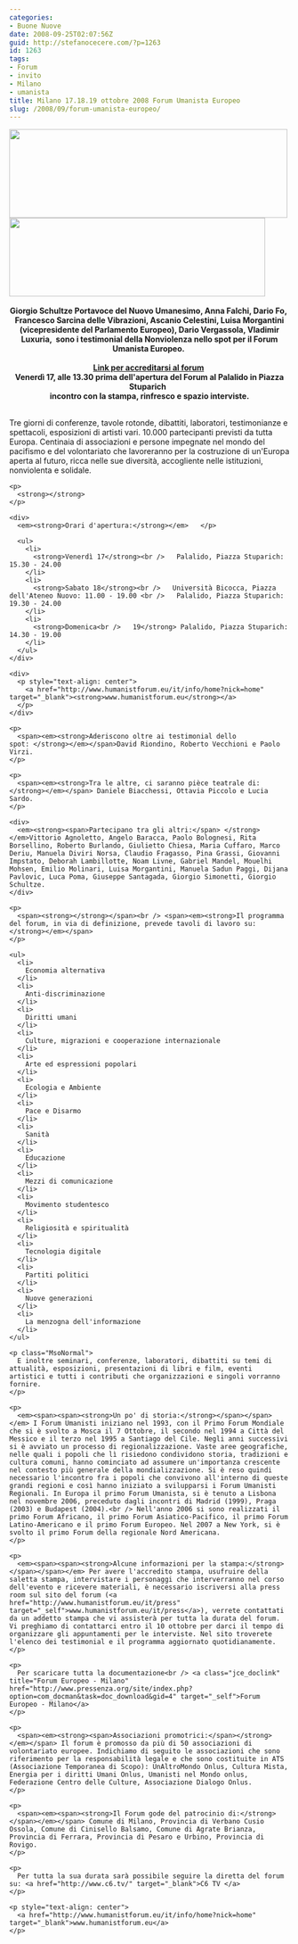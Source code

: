 ```yaml
---
categories:
- Buone Nuove
date: 2008-09-25T02:07:56Z
guid: http://stefanocecere.com/?p=1263
id: 1263
tags:
- Forum
- invito
- Milano
- umanista
title: Milano 17.18.19 ottobre 2008 Forum Umanista Europeo
slug: /2008/09/forum-umanista-europeo/
---
```


<div>
  <a href="http://www.humanistforum.eu"><img class="aligncenter size-full wp-image-1265" title="logoforum" src="http://stefanocecere.com/wp-content/uploads/sites/3/2008/09/logoforum.jpg" alt="" width="500" height="159" srcset="http://stefanocecere.com/wp-content/uploads/sites/3/2008/09/logoforum.jpg 657w, http://stefanocecere.com/wp-content/uploads/sites/3/2008/09/logoforum-300x96.jpg 300w" sizes="(max-width: 500px) 100vw, 500px" /></a>
</div>

<div>
  <img class="aligncenter size-full wp-image-1264" title="spot_2" src="http://stefanocecere.com/wp-content/uploads/sites/3/2008/09/spot_2.jpg" alt="" width="460" height="141" srcset="http://stefanocecere.com/wp-content/uploads/sites/3/2008/09/spot_2.jpg 460w, http://stefanocecere.com/wp-content/uploads/sites/3/2008/09/spot_2-300x92.jpg 300w" sizes="(max-width: 460px) 100vw, 460px" />        </p> 
  
  <div style="text-align: center">
    <strong>Giorgio Schultze Portavoce del Nuovo Umanesimo, Anna Falchi, Dario Fo, </strong><br /> <strong>Francesco Sarcina delle Vibrazioni, Ascanio Celestini, Luisa Morgantini (vicepresidente del Parlamento Europeo), Dario Vergassola, Vladimir Luxuria,  sono i testimonial della Nonviolenza nello spot per il Forum Umanista Europeo. </strong>
  </div>
  
  <div style="text-align: center">
    <strong><br /> <a href="http://www.humanistforum.eu/it/press" target="_blank">Link per accreditarsi al forum</a> <br /> </strong>
  </div>
  
  <div style="text-align: center">
    <strong>Venerdì 17, alle 13.30 prima dell'apertura del Forum </strong><strong>al Palalido in Piazza Stuparich  </strong><br /> <strong>incontro con la stampa, rinfresco e spazio interviste.</strong>
  </div>
  
  <p>
    <strong><br /> </strong>Tre giorni di conferenze, tavole rotonde, dibattiti, laboratori, testimonianze e spettacoli, esposizioni di artisti vari. 10.000 partecipanti previsti da tutta Europa. Centinaia di associazioni e persone impegnate nel mondo del pacifismo e del volontariato che lavoreranno per la costruzione di un'Europa aperta al futuro, ricca nelle sue diversità, accogliente nelle istituzioni, nonviolenta e solidale.</div> 
    
    <p>
      <strong></strong>
    </p>
    
    <div>
      <em><strong>Orari d'apertura:</strong></em>   </p> 
      
      <ul>
        <li>
          <strong>Venerdì 17</strong><br />   Palalido, Piazza Stuparich: 15.30 - 24.00    
        </li>
        <li>
          <strong>Sabato 18</strong><br />   Università Bicocca, Piazza dell'Ateneo Nuovo: 11.00 - 19.00 <br />   Palalido, Piazza Stuparich: 19.30 - 24.00
        </li>
        <li>
          <strong>Domenica<br />   19</strong> Palalido, Piazza Stuparich: 14.30 - 19.00 
        </li>
      </ul>
    </div>
    
    <div>
      <p style="text-align: center">
        <a href="http://www.humanistforum.eu/it/info/home?nick=home" target="_blank"><strong>www.humanistforum.eu</strong></a> 
      </p>
    </div>
    
    <p>
      <span><em><strong>Aderiscono oltre ai testimonial dello spot: </strong></em></span>David Riondino, Roberto Vecchioni e Paolo Virzi.
    </p>
    
    <p>
      <span><em><strong>Tra le altre, ci saranno pièce teatrale di:</strong></em></span> Daniele Biacchessi, Ottavia Piccolo e Lucia Sardo.
    </p>
    
    <div>
      <em><strong><span>Partecipano tra gli altri:</span> </strong></em>Vittorio Agnoletto, Angelo Baracca, Paolo Bolognesi, Rita Borsellino, Roberto Burlando, Giulietto Chiesa, Maria Cuffaro, Marco Deriu, Manuela Diviri Norsa, Claudio Fragasso, Pina Grassi, Giovanni Impstato, Deborah Lambillotte, Noam Livne, Gabriel Mandel, Mouelhi Mohsen, Emilio Molinari, Luisa Morgantini, Manuela Sadun Paggi, Dijana Pavlovic, Luca Poma, Giuseppe Santagada, Giorgio Simonetti, Giorgio Schultze.
    </div>
    
    <p>
      <span><strong></strong></span><br /> <span><em><strong>Il programma del forum, in via di definizione, prevede tavoli di lavoro su:</strong></em></span>
    </p>
    
    <ul>
      <li>
        Economia alternativa
      </li>
      <li>
        Anti-discriminazione
      </li>
      <li>
        Diritti umani
      </li>
      <li>
        Culture, migrazioni e cooperazione internazionale
      </li>
      <li>
        Arte ed espressioni popolari
      </li>
      <li>
        Ecologia e Ambiente
      </li>
      <li>
        Pace e Disarmo
      </li>
      <li>
        Sanità
      </li>
      <li>
        Educazione
      </li>
      <li>
        Mezzi di comunicazione
      </li>
      <li>
        Movimento studentesco
      </li>
      <li>
        Religiosità e spiritualità
      </li>
      <li>
        Tecnologia digitale
      </li>
      <li>
        Partiti politici
      </li>
      <li>
        Nuove generazioni
      </li>
      <li>
        La menzogna dell'informazione
      </li>
    </ul>
    
    <p class="MsoNormal">
      E inoltre seminari, conferenze, laboratori, dibattiti su temi di attualità, esposizioni, presentazioni di libri e film, eventi artistici e tutti i contributi che organizzazioni e singoli vorranno fornire.
    </p>
    
    <p>
      <em><span><span><strong>Un po' di storia:</strong></span></span></em> I Forum Umanisti iniziano nel 1993, con il Primo Forum Mondiale che si è svolto a Mosca il 7 Ottobre, il secondo nel 1994 a Città del Messico e il terzo nel 1995 a Santiago del Cile. Negli anni successivi si è avviato un processo di regionalizzazione. Vaste aree geografiche, nelle quali i popoli che lì risiedono condividono storia, tradizioni e cultura comuni, hanno cominciato ad assumere un'importanza crescente nel contesto più generale della mondializzazione. Si è reso quindi necessario l'incontro fra i popoli che convivono all'interno di queste grandi regioni e così hanno iniziato a svilupparsi i Forum Umanisti Regionali. In Europa il primo Forum Umanista, si è tenuto a Lisbona nel novembre 2006, preceduto dagli incontri di Madrid (1999), Praga (2003) e Budapest (2004).<br /> Nell'anno 2006 si sono realizzati il primo Forum Africano, il primo Forum Asiatico-Pacifico, il primo Forum Latino-Americano e il primo Forum Europeo. Nel 2007 a New York, si è svolto il primo Forum della regionale Nord Americana.
    </p>
    
    <p>
      <em><span><span><strong>Alcune informazioni per la stampa:</strong></span></span></em> Per avere l'accredito stampa, usufruire della saletta stampa, intervistare i personaggi che interverranno nel corso dell'evento e ricevere materiali, è necessario iscriversi alla press room sul sito del forum (<a href="http://www.humanistforum.eu/it/press" target="_self">www.humanistforum.eu/it/press</a>), verrete contattati da un addetto stampa che vi assisterà per tutta la durata del forum. Vi preghiamo di contattarci entro il 10 ottobre per darci il tempo di organizzare gli appuntamenti per le interviste. Nel sito troverete l'elenco dei testimonial e il programma aggiornato quotidianamente.
    </p>
    
    <p>
      Per scaricare tutta la documentazione<br /> <a class="jce_doclink" title="Forum Europeo - Milano" href="http://www.pressenza.org/site/index.php?option=com_docman&task=doc_download&gid=4" target="_self">Forum Europeo - Milano</a> 
    </p>
    
    <p>
      <span><em><strong><span>Associazioni promotrici:</span></strong></em></span> Il forum è promosso da più di 50 associazioni di volontariato europee. Indichiamo di seguito le associazioni che sono riferimento per la responsabilità legale e che sono costituite in ATS (Associazione Temporanea di Scopo): UnAltroMondo Onlus, Cultura Mista, Energia per i diritti Umani Onlus, Umanisti nel Mondo onlus, Federazione Centro delle Culture, Associazione Dialogo Onlus. 
    </p>
    
    <p>
      <span><em><span><strong>Il Forum gode del patrocinio di:</strong></span></em></span> Comune di Milano, Provincia di Verbano Cusio Ossola, Comune di Cinisello Balsamo, Comune di Agrate Brianza, Provincia di Ferrara, Provincia di Pesaro e Urbino, Provincia di Rovigo.
    </p>
    
    <p>
      Per tutta la sua durata sarà possibile seguire la diretta del forum su: <a href="http://www.c6.tv/" target="_blank">C6 TV </a>
    </p>
    
    <p style="text-align: center">
      <a href="http://www.humanistforum.eu/it/info/home?nick=home" target="_blank">www.humanistforum.eu</a>
    </p>